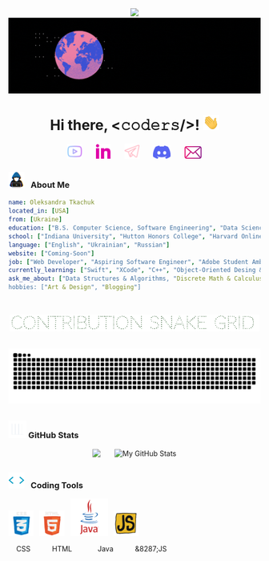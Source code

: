 <div align="center">
	<img src="https://github.com/tkachuk-ai/tkachuk-ai/raw/main/City.gif" width="1010">
</div>

<div align="center">
	<img src="https://github.com/tkachuk-ai/tkachuk-ai/raw/main/Welcome-2.gif">
</div>

<h1 align="center">Hi there, <𝚌𝚘𝚍𝚎𝚛𝚜/>! <img src="https://github.com/tkachuk-ai/tkachuk-ai/raw/main/Hand.gif" width="32px"></h1>

<p align="center">
  <a href="https://youtube.com/@CS_Math?si=IrWWvGlMSDaH-7Sz"><img width="29px" alt="Youtube" title="Youtube" src="https://github.com/tkachuk-ai/tkachuk-ai/raw/main/YouTube.png"/></a>
  &#8287;&#8287;&#8287;&#8287;&#8287;
  <a href="https://www.linkedin.com/in/otkachukSE"><img width="29px" alt="LinkedIn" title="LinkedIn" src="https://github.com/tkachuk-ai/tkachuk-ai/raw/main/LinkedIn icon.png"/></a>
  &#8287;&#8287;&#8287;&#8287;&#8287;
  <a href="https://t.me/tkachuk_ai"><img width="30px" alt="Telegram" title="Telegram" src="https://github.com/tkachuk-ai/tkachuk-ai/raw/main/Telegram1.png"/></a>
  &#8287;&#8287;&#8287;&#8287;&#8287;
  <a href="https://discord.gg/cfPz33Qz" alt="Discord" title="Discord Server"><img width="35px" src="https://github.com/tkachuk-ai/tkachuk-ai/raw/main/Discord.png"/></a>
  &#8287;&#8287;&#8287;&#8287;&#8287;
  <a href="mailto:oleksandratkachuk@yahoo.com"><img width="34px" alt="Mailbox" src="https://github.com/tkachuk-ai/tkachuk-ai/raw/main/Mail.png"></a>	
</p>

### <img width="32px" alt="Coder" title="Coder" src="https://github.com/tkachuk-ai/tkachuk-ai/raw/main/Coder.gif"> &#8287; About Me

```yaml
name: Oleksandra Tkachuk
located_in: [USA]
from: [Ukraine]
education: ["B.S. Computer Science, Software Engineering", "Data Science Minor", "Mathematics Minor"]
school: ["Indiana University", "Hutton Honors College", "Harvard Online"]
language: ["English", "Ukrainian", "Russian"]
website: ["Coming-Soon"]
job: ["Web Developer", "Aspiring Software Engineer", "Adobe Student Ambassador"]
currently_learning: ["Swift", "XCode", "C++", "Object-Oriented Desing & Analysis"]
ask_me_about: ["Data Structures & Algorithms, "Discrete Math & Calculus", "HTML", "CSS", "JavaScript", "Java", "Python", "React.js", "LeetCode"]
hobbies: ["Art & Design", "Blogging"] 
```
##
<br>

<div align="center">
        <img src="https://github.com/tkachuk-ai/tkachuk-ai/raw/main/SnakeHeader.gif" width="500">
</div>

 &#8287;&#8287;&#8287;&#8287;&#8287;&#8287;&#8287;&#8287;&#8287;&#8287;&#8287;&#8287;&#8287;&#8287;&#8287;&#8287;&#8287;&#8287;&#8287;&#8287;![snake gif](https://github.com/tkachuk-ai/tkachuk-ai/blob/output/github-contribution-grid-snake-dark.svg)

##
 ### <img width="36px" alt="Stats" title="Stats" src="https://github.com/tkachuk-ai/tkachuk-ai/raw/main/Stats.gif"> GitHub Stats
<p align="center">
 <img align="center" src="https://github-readme-stats.vercel.app/api/top-langs/?username=tkachuk-ai&layout=compact&hide_border=true&theme=transparent&custom_title=✨%20Coding%20Languages&title_color=ff4dd2&text_color=9999ff">
&#8287;&#8287;&#8287;&#8287;&#8287;
 <img align="center" src="https://github-readme-stats.vercel.app/api?username=tkachuk-ai&hide_border=true&show_icons=true&theme=transparent&text_color=ff4dd2&line_height=30&custom_title=🔆%20My%20GitHub%20Stats" alt="My GitHub Stats"/>
</p>

##
### <img width="32px" alt="Slash" title="Slash" src="https://github.com/tkachuk-ai/tkachuk-ai/raw/main/Slash.gif"> &#8287; Coding Tools
<p>
	<img width="50px" alt="CSS" title="CSS" src="https://github.com/tkachuk-ai/tkachuk-ai/raw/main/CSS-icon.gif">
	&#8287;
	<img width="50px" alt="HTML" title="HTML" src="https://github.com/tkachuk-ai/tkachuk-ai/raw/main/HTML-icon.gif">
	&#8287;
	<img width="75px" alt="Java" title="Java" src="https://github.com/tkachuk-ai/tkachuk-ai/raw/main/Java-icon.gif">
	&#8287;
	<img width="50px" alt="JavaScript" title="JavaScript" src="https://github.com/tkachuk-ai/tkachuk-ai/raw/main/JavaScript-icon1.gif">
</p>
<p>&#8287;&#8287;&#8287;&#8287;CSS
	&#8287;&#8287;&#8287;&#8287;&#8287;&#8287;&#8287;&#8287;&#8287;&#8287;HTML
	&#8287;&#8287;&#8287;&#8287;&#8287;&#8287;&#8287;&#8287;&#8287;&#8287;&#8287;&#8287;Java
	&#8287;&#8287;&#8287;&#8287;&#8287;&#8287;&#8287;&#8287;&#8287;&#8287;&8287;JS </p>
